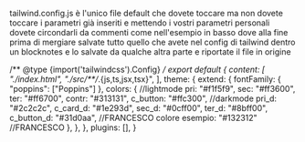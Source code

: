 tailwind.config.js è l'unico file default che dovete toccare ma non dovete toccare i parametri già inseriti e mettendo i vostri parametri personali dovete circondarli da commenti come nell'esempio in basso dove alla fine prima di mergiare salvate tutto quello che avete nel config di tailwind dentro un blocknotes e lo salvate da qualche altra parte e riportate il file in origine

/** @type {import('tailwindcss').Config} */
export default {
  content: [
    "./index.html",
    "./src/**/*.{js,ts,jsx,tsx}",
  ],
  theme: {
    extend: {
      fontFamily: {
        "poppins": ["Poppins"]
      },
      colors: {
        //lightmode
        pri: "#f1f5f9",
        sec: "#ff3600",
        ter: "#ff6700",
        contr: "#313131",
        c_button: "#ffc300",
        //darkmode
        pri_d: "#2c2c2c",
        c_card_d: "#1e293d",
        sec_d: "#0cff00",
        ter_d: "#8bff00",
        c_button_d: "#31d0aa",
        //FRANCESCO
        colore esempio: "#132312"
        //FRANCESCO
      },
    },
  },
  plugins: [],
}